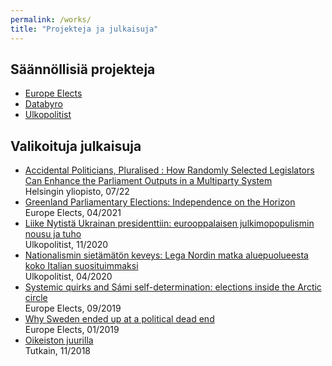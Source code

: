 ```yaml
---
permalink: /works/
title: "Projekteja ja julkaisuja"
---
```


## Säännöllisiä projekteja
- <a href="https://europeelects.eu" target="_blank">Europe Elects</a>
- <a href="https://databyro.fi" target="_blank">Databyro</a>
- <a href="https://ulkopolitist.fi" target="_blank">Ulkopolitist</a>

## Valikoituja julkaisuja
- <a href="https://helda.helsinki.fi/handle/10138/345598" target="_blank">Accidental Politicians, Pluralised : How Randomly Selected Legislators Can Enhance the Parliament Outputs in a Multiparty System</a><br>
Helsingin yliopisto, 07/22
- <a href="https://europeelects.eu/2021/04/05/greenland-parliamentary-elections-independence-on-the-horizon/" target="_blank">Greenland Parliamentary Elections: Independence on the Horizon</a><br>
Europe Elects, 04/2021
- <a href="https://ulkopolitist.fi/2020/11/11/liike-nytista-ukrainan-presidenttiin-eurooppalaisen-julkimopopulismin-nousu-ja-tuho/" target="_blank">Liike Nytistä Ukrainan presidenttiin: eurooppalaisen julkimopopulismin nousu ja tuho</a><br>
Ulkopolitist, 11/2020
- <a href="https://ulkopolitist.fi/2020/04/29/lega-nord-lehtinen/" target="_blank">Nationalismin sietämätön keveys: Lega Nordin matka aluepuolueesta koko Italian suosituimmaksi</a><br>
Ulkopolitist, 04/2020
- <a href="https://europeelects.eu/2019/09/12/systemic-quirks-and-sami-self-determination-elections-inside-the-arctic-circle/" target="_blank">Systemic quirks and Sámi self-determination: elections inside the Arctic circle</a><br>
Europe Elects, 09/2019
- <a href="https://europeelects.eu/2019/01/01/why-sweden-ended-up-at-a-political-dead-end/" target="_blank">Why Sweden ended up at a political dead end</a><br>
Europe Elects, 01/2019
- <a href="http://tutkainlehti.fi/oikeiston-juurilla/" target="_blank">Oikeiston juurilla</a><br>
Tutkain, 11/2018
